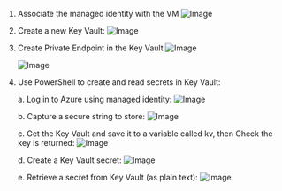 1. Associate the managed identity with the VM
   ![Image](https://github.com/user-attachments/assets/0451d8f9-7d24-40bd-ae27-6bb2f7669a53)

2. Create a new Key Vault:
   ![Image](https://github.com/user-attachments/assets/992dc3f5-c955-4e19-b293-182cf63a8007)

3. Create Private Endpoint in the Key Vault
   ![Image](https://github.com/user-attachments/assets/367af850-138b-4952-a42a-8da9094c3f39)

   ![Image](https://github.com/user-attachments/assets/1c186f4d-8de5-4580-a443-94d7915bd347)

 4. Use PowerShell to create and read secrets in Key Vault:
    
    a. Log in to Azure using managed identity:
    ![Image](https://github.com/user-attachments/assets/75822937-8142-4dfc-98ab-f38498a4c644)

    b. Capture a secure string to store:
    ![Image](https://github.com/user-attachments/assets/7b8c8c19-b965-42d1-bec4-06e2513041cd)

    c. Get the Key Vault and save it to a variable called kv, then Check the key is returned:
    ![Image](https://github.com/user-attachments/assets/79a892a0-57b6-4799-8326-4741ee40d759)

    d. Create a Key Vault secret:
    ![Image](https://github.com/user-attachments/assets/f30fad10-3e0e-4cca-b515-cfd6ef36b9b5)

    e. Retrieve a secret from Key Vault (as plain text):
    ![Image](https://github.com/user-attachments/assets/6c51a1dc-c1af-4b01-88b7-0a6cdc3ee28c)
